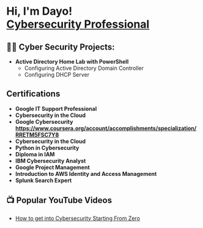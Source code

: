 <h1>Hi, I'm Dayo! <br/><a href="https://github.com/dayodave">Cybersecurity Professional</a></h1>

<h2>👨‍💻 Cyber Security Projects:</h2>

- <b>Active Directory Home Lab with PowerShell</b>
  - Configuring Active Directory Domain Controller
  - Configuring DHCP Server
<h2>    Certifications</h2>

- <b>Google IT Support Professional</b>
- <b>Cybersecurity in the Cloud</b>
- <b>Google Cybersecurity https://www.coursera.org/account/accomplishments/specialization/RRETM5FSC7Y8</b>
- <b>Cybersecurity in the Cloud</b>
- <b>Python in Cybersecurity</b>
- <b>Diploma in IAM</b>
- <b>IBM Cybersecurity Analyst</b>
- <b>Google Project Management</b>
- <b>Introduction to AWS Identity and Access Management</b>
- <b>Splunk Search Expert</b>

<h2>📺 Popular YouTube Videos</h2>

- [How to get into Cybersecurity Starting From Zero](https://www.youtube.com/watch?v=a83ASGn_V_s)
